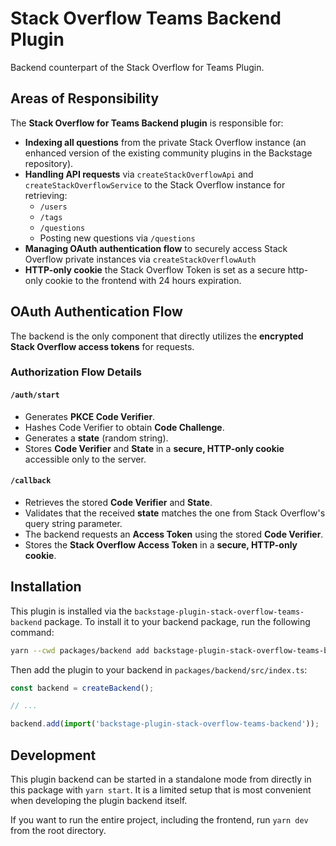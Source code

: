 # Stack Overflow Teams Backend Plugin

Backend counterpart of the Stack Overflow for Teams Plugin.

## Areas of Responsibility

The **Stack Overflow for Teams Backend plugin** is responsible for:

- **Indexing all questions** from the private Stack Overflow instance (an enhanced version of the existing community plugins in the Backstage repository).
- **Handling API requests** via ``createStackOverflowApi`` and ``createStackOverflowService`` to the Stack Overflow instance for retrieving:
  - `/users`
  - `/tags`
  - `/questions`
  - Posting new questions via `/questions`
- **Managing OAuth authentication flow** to securely access Stack Overflow private instances via ``createStackOverflowAuth``
- **HTTP-only cookie** the Stack Overflow Token is set as a secure http-only cookie to the frontend with 24 hours expiration.

## OAuth Authentication Flow

The backend is the only component that directly utilizes the **encrypted Stack Overflow access tokens** for requests.

### **Authorization Flow Details**

#### **`/auth/start`**

- Generates **PKCE Code Verifier**.
- Hashes Code Verifier to obtain **Code Challenge**.
- Generates a **state** (random string).
- Stores **Code Verifier** and **State** in a **secure, HTTP-only cookie** accessible only to the server.

#### **`/callback`**

- Retrieves the stored **Code Verifier** and **State**.
- Validates that the received **state** matches the one from Stack Overflow's query string parameter.
- The backend requests an **Access Token** using the stored **Code Verifier**.
- Stores the **Stack Overflow Access Token** in a **secure, HTTP-only cookie**.

## Installation

This plugin is installed via the `backstage-plugin-stack-overflow-teams-backend` package. To install it to your backend package, run the following command:

```bash
yarn --cwd packages/backend add backstage-plugin-stack-overflow-teams-backend
```

Then add the plugin to your backend in `packages/backend/src/index.ts`:

```ts
const backend = createBackend();

// ...

backend.add(import('backstage-plugin-stack-overflow-teams-backend'));
```

## Development

This plugin backend can be started in a standalone mode from directly in this package with `yarn start`. It is a limited setup that is most convenient when developing the plugin backend itself.

If you want to run the entire project, including the frontend, run `yarn dev` from the root directory.